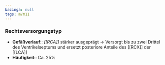 ```yaml
---
bazinga: null
tags: m/m11
---
```

### Rechtsversorgungstyp
- **Gefäßverlauf**:: *[[RCA]]* stärker ausgeprägt → Versorgt bis zu zwei Drittel des Ventrikelseptums und ersetzt posteriore Anteile des [[RCX]] der [[LCA]]
- **Häufigkeit**:: Ca. 25%